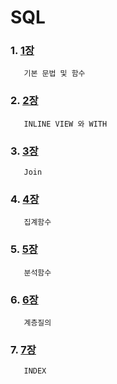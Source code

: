 # SQL

### 1. [1장](https://github.com/kps990515/Spring/tree/main/SQL/BASIC)
       기본 문법 및 함수

### 2. [2장](https://github.com/kps990515/Spring/tree/main/SQL/INLINEVIEW)
       INLINE VIEW 와 WITH

### 3. [3장](https://github.com/kps990515/Spring/tree/main/SQL/Join)
       Join   

### 4. [4장](https://github.com/kps990515/Spring/tree/main/SQL/AGGREGATIONFUNCTION)
       집계함수   

### 5. [5장](https://github.com/kps990515/Spring/tree/main/SQL/ANALYSISFUNCTION)
       분석함수                    

### 6. [6장](https://github.com/kps990515/Spring/tree/main/SQL/LEVELQUERY)
       계층질의    

### 7. [7장](https://github.com/kps990515/Spring/tree/main/SQL/INDEX)
       INDEX   